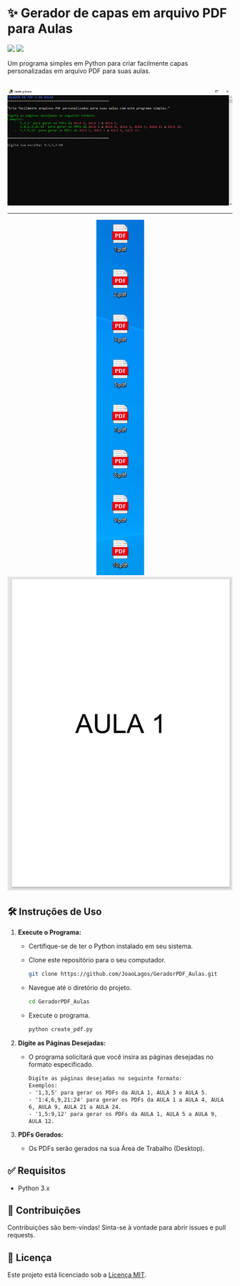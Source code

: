 # ✨  Gerador de capas em arquivo PDF para Aulas

<p align="left">
    <img src="https://img.shields.io/badge/Status-Conclu%C3%ADdo-brightgreen?style=for-the-badge"/>
    <!-- <img src="https://img.shields.io/badge/Status-Em%20Desenvolvimento-orange?style=for-the-badge"/> -->
    <img src="https://img.shields.io/github/license/GabrielSchiavo/to-do-list?color=blue&style=for-the-badge"/>
</p>

Um programa simples em Python para criar facilmente capas personalizadas em arquivo PDF para suas aulas.

<br>
<div style="display: inline_block; text-align: center;">
    <img src="./assets/photo1.png" alt="Photo 1">
    <hr>
    <img src="./assets/photo2.png" alt="Photo 2">
    <img src="./assets/photo3.png" alt="Photo 3">
</div>


##  :hammer_and_wrench: Instruções de Uso

1. **Execute o Programa:**
   - Certifique-se de ter o Python instalado em seu sistema.
   - Clone este repositório para o seu computador.

     ```bash
     git clone https://github.com/JoaoLagos/GeradorPDF_Aulas.git
     ```

   - Navegue até o diretório do projeto.

     ```bash
     cd GeradorPDF_Aulas
     ```

   - Execute o programa.

     ```bash
     python create_pdf.py
     ```

2. **Digite as Páginas Desejadas:**
   - O programa solicitará que você insira as páginas desejadas no formato especificado.

     ```
     Digite as páginas desejadas no seguinte formato:
     Exemplos:
     - '1,3,5' para gerar os PDFs da AULA 1, AULA 3 e AULA 5.
     - '1:4,6,9,21:24' para gerar os PDFs da AULA 1 a AULA 4, AULA 6, AULA 9, AULA 21 a AULA 24.
     - '1,5:9,12' para gerar os PDFs da AULA 1, AULA 5 a AULA 9, AULA 12.
     ```

3. **PDFs Gerados:**
   - Os PDFs serão gerados na sua Área de Trabalho (Desktop).

## :white_check_mark: Requisitos

- Python 3.x

## :handshake: Contribuições

Contribuições são bem-vindas! Sinta-se à vontade para abrir issues e pull requests.

## :memo: Licença

Este projeto está licenciado sob a [Licença MIT](LICENSE).
